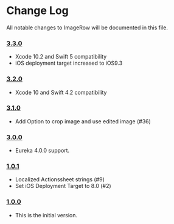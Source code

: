 # Change Log
All notable changes to ImageRow will be documented in this file.

### [3.3.0](https://github.com/EurekaCommunity/ImageRow/releases/tag/3.3.0)
<!-- Released on 2019-04-01. -->

* Xcode 10.2 and Swift 5 compatibility
* iOS deployment target increased to iOS9.3


### [3.2.0](https://github.com/EurekaCommunity/ImageRow/releases/tag/3.2.0)
<!-- Released on 2018-11-20. -->

* Xcode 10 and Swift 4.2 compatibility

### [3.1.0](https://github.com/EurekaCommunity/ImageRow/releases/tag/3.1.0)
<!-- Released on 2018-05-08. -->

* Add Option to crop image and use edited image (#36)

### [3.0.0](https://github.com/EurekaCommunity/ImageRow/releases/tag/3.0.0)
<!-- Released on 2017-10-09. -->

* Eureka 4.0.0 support.

### [1.0.1](https://github.com/EurekaCommunity/ImageRow/releases/tag/1.0.1)
<!-- Released on 2017-03-09. -->

* Localized Actionssheet strings (#9)
* Set iOS Deployment Target to 8.0 (#2)

### [1.0.0](https://github.com/EurekaCommunity/ImageRow/releases/tag/1.0.0)
<!-- Released on 2016-01-20. -->

* This is the initial version.

[xmartlabs]: https://xmartlabs.com
